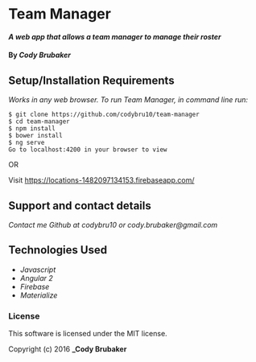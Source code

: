 # Team Manager

#### _A web app that allows a team manager to manage their roster_

#### By _**Cody Brubaker**_


## Setup/Installation Requirements

_Works in any web browser. To run Team Manager, in command line run:_

```
$ git clone https://github.com/codybru10/team-manager
$ cd team-manager
$ npm install
$ bower install
$ ng serve
Go to localhost:4200 in your browser to view
```

OR

Visit https://locations-1482097134153.firebaseapp.com/

## Support and contact details

_Contact me Github at codybru10 or cody.brubaker@gmail.com_

## Technologies Used

* _Javascript_
* _Angular 2_
* _Firebase_
* _Materialize_


### License

This software is licensed under the MIT license.

Copyright (c) 2016 **_Cody Brubaker**
